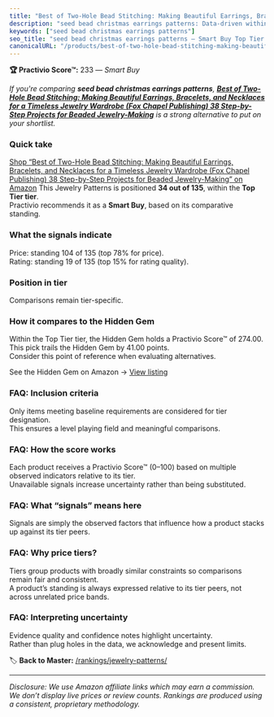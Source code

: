 ```yaml
---
title: "Best of Two-Hole Bead Stitching: Making Beautiful Earrings, Bracelets, and Necklaces for a Timeless Jewelry Wardrobe (Fox Chapel Publishing) 38 Step-by-Step Projects for Beaded Jewelry-Making"
description: "seed bead christmas earrings patterns: Data-driven within Top Tier ranking using the Practivio Score™. Positioned by quality, value, demand, findability, momen…"
keywords: ["seed bead christmas earrings patterns"]
seo_title: "seed bead christmas earrings patterns — Smart Buy Top Tier (2025)"
canonicalURL: "/products/best-of-two-hole-bead-stitching-making-beautiful-earrings-bracelets-and-necklaces-for-a-timeless-jewelry-wardrobe-fox-chapel-publishing-38-step-by-step-projects-for-beaded-jewelry-making-1497103401/"
---
```


**🏆 Practivio Score™:** 233 — _Smart Buy_


*If you're comparing **seed bead christmas earrings patterns**, **[Best of Two-Hole Bead Stitching: Making Beautiful Earrings, Bracelets, and Necklaces for a Timeless Jewelry Wardrobe (Fox Chapel Publishing) 38 Step-by-Step Projects for Beaded Jewelry-Making](https://www.amazon.com/dp/1497103401?tag=practivio-20)** is a strong alternative to put on your shortlist.*
### Quick take
[Shop “Best of Two-Hole Bead Stitching: Making Beautiful Earrings, Bracelets, and Necklaces for a Timeless Jewelry Wardrobe (Fox Chapel Publishing) 38 Step-by-Step Projects for Beaded Jewelry-Making” on Amazon](https://www.amazon.com/dp/1497103401?tag=practivio-20)
This Jewelry Patterns is positioned **34 out of 135**, within the **Top Tier tier**.  
Practivio recommends it as a **Smart Buy**, based on its comparative standing.

### What the signals indicate
Price: standing 104 of 135 (top 78% for price).  
Rating: standing 19 of 135 (top 15% for rating quality).  

### Position in tier
Comparisons remain tier-specific.

### How it compares to the Hidden Gem
Within the Top Tier tier, the Hidden Gem holds a Practivio Score™ of 274.00.  
This pick trails the Hidden Gem by 41.00 points.  
Consider this point of reference when evaluating alternatives.  

See the Hidden Gem on Amazon → [View listing](https://www.amazon.com/dp/B09Y8DWR28?tag=practivio-20)

### FAQ: Inclusion criteria
Only items meeting baseline requirements are considered for tier designation.  
This ensures a level playing field and meaningful comparisons.

### FAQ: How the score works
Each product receives a Practivio Score™ (0–100) based on multiple observed indicators relative to its tier.  
Unavailable signals increase uncertainty rather than being substituted.

### FAQ: What “signals” means here
Signals are simply the observed factors that influence how a product stacks up against its tier peers.

### FAQ: Why price tiers?
Tiers group products with broadly similar constraints so comparisons remain fair and consistent.  
A product’s standing is always expressed relative to its tier peers, not across unrelated price bands.

### FAQ: Interpreting uncertainty
Evidence quality and confidence notes highlight uncertainty.  
Rather than plug holes in the data, we acknowledge and present limits.


🏷️ **Back to Master:** [/rankings/jewelry-patterns/](/rankings/jewelry-patterns/)

---
_Disclosure: We use Amazon affiliate links which may earn a commission. We don’t display live prices or review counts. Rankings are produced using a consistent, proprietary methodology._
